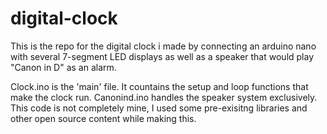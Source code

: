 # digital-clock

This is the repo for the digital clock i made by connecting an arduino nano with several 7-segment LED displays
as well as a speaker that would play "Canon in D" as an alarm.


Clock.ino is the 'main' file.
It countains the setup and loop functions that make the clock run.
Canonind.ino handles the speaker system exclusively.
This code is not completely mine, I used some pre-exisitng libraries and other open source content while making this.
